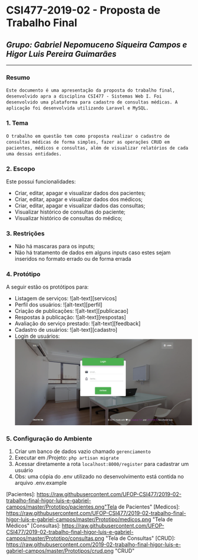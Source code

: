 # **CSI477-2019-02 - Proposta de Trabalho Final**
## *Grupo: Gabriel Nepomuceno Siqueira Campos e Higor Luis Pereira Guimarães*

--------------

<!-- Descrever um resumo sobre o trabalho. -->

### Resumo

	Este documento é uma apresentação da proposta do trabalho final, desenvolvido apra a disciplina CSI477 - Sistemas Web I. Foi desenvolvido uma plataforma para cadastro de consultas médicas. A aplicação foi desenvolvida utilizando Laravel e MySQL.

<!-- Apresentar o tema. -->
### 1. Tema

	O trabalho em questão tem como proposta realizar o cadastro de consultas médicas de forma simples, fazer as operações CRUD em pacientes, médicos e consultas, além de visualizar relatórios de cada uma dessas entidades. 

<!-- Descrever e limitar o escopo da aplicação. -->
### 2. Escopo

  Este possui funcionalidades:
  
   * Criar, editar, apagar e visualizar dados dos pacientes;
   * Criar, editar, apagar e visualizar dados dos médicos;
   * Criar, editar, apagar e visualizar dados das consultas;
   * Visualizar histórico de consultas do paciente;
   * Visualizar histórico de consultas do médico;

<!-- Apresentar restrições de funcionalidades e de escopo. -->
### 3. Restrições

  * Não há mascaras para os inputs;
  * Não há tratamento de dados em alguns inputs caso estes sejam inseridos no formato errado ou de forma errada

<!-- Construir alguns protótipos para a aplicação, disponibilizá-los no Github e descrever o que foi considerado. //-->
### 4. Protótipo

  A seguir estão os protótipos para:
  * Listagem de serviços: ![alt-text][servicos]
  * Perfil dos usuários: ![alt-text][perfil]
  * Criação de publicações: ![alt-text][publicacao]
  * Respostas à publicação: ![alt-text][respostas]
  * Avaliação do serviço prestado: ![alt-text][feedback]
  * Cadastro de usuários: ![alt-text][cadastro]
  * Login de usuários: ![alt-text][login]

  ### 5. Configuração do Ambiente

  1. Criar um banco de dados vazio chamado `gerenciamento`
  2. Executar em /Projeto: `php artisan migrate`
  3. Acessar diretamente a rota `localhost:8000/register` para cadastrar um usuário
  4. Obs: uma cópia do .env utilizado no desenvolvimento está contida no arquivo .env.example
  
  [Inicio]: https://raw.githubusercontent.com/UFOP-CSI477/2019-02-trabalho-final-higor-luis-e-gabriel-campos/master/Prototipo/inicio.png "Tela de Inicio"
  [Login]: https://raw.githubusercontent.com/UFOP-CSI477/2019-02-trabalho-final-higor-luis-e-gabriel-campos/master/Prototipo/login.png "Tela de Login"
  [Pacientes]: https://raw.githubusercontent.com/UFOP-CSI477/2019-02-trabalho-final-higor-luis-e-gabriel-campos/master/Prototipo/pacientes.png"Tela de Pacientes"
  [Medicos]: https://raw.githubusercontent.com/UFOP-CSI477/2019-02-trabalho-final-higor-luis-e-gabriel-campos/master/Prototipo/medicos.png "Tela de Médicos"
  [Consultas]: https://raw.githubusercontent.com/UFOP-CSI477/2019-02-trabalho-final-higor-luis-e-gabriel-campos/master/Prototipo/consultas.png "Tela de Consultas"
  [CRUD]: https://raw.githubusercontent.com/2019-02-trabalho-final-higor-luis-e-gabriel-campos/master/Prototipos/crud.png "CRUD"